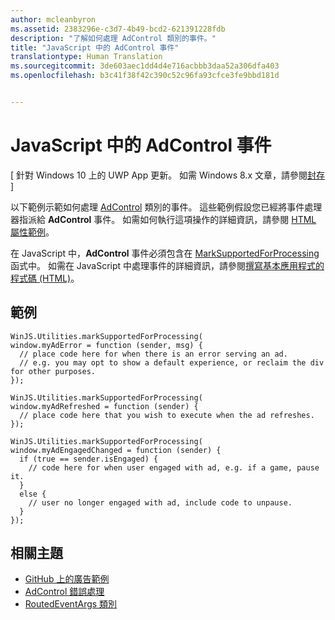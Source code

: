 ```yaml
---
author: mcleanbyron
ms.assetid: 2383296e-c3d7-4b49-bcd2-621391228fdb
description: "了解如何處理 AdControl 類別的事件。"
title: "JavaScript 中的 AdControl 事件"
translationtype: Human Translation
ms.sourcegitcommit: 3de603aec1dd4d4e716acbbb3daa52a306dfa403
ms.openlocfilehash: b3c41f38f42c390c52c96fa93cfce3fe9bbd181d


---
```


# JavaScript 中的 AdControl 事件


\[ 針對 Windows 10 上的 UWP App 更新。 如需 Windows 8.x 文章，請參閱[封存](http://go.microsoft.com/fwlink/p/?linkid=619132) \]

以下範例示範如何處理 [AdControl](https://msdn.microsoft.com/library/windows/apps/microsoft.advertising.winrt.ui.adcontrol.aspx) 類別的事件。 這些範例假設您已經將事件處理器指派給 **AdControl** 事件。 如需如何執行這項操作的詳細資訊，請參閱 [HTML 屬性範例](html-properties-example.md)。

在 JavaScript 中，**AdControl** 事件必須包含在 [MarkSupportedForProcessing](http://msdn.microsoft.com/library/windows/apps/Hh967819.aspx) 函式中。 如需在 JavaScript 中處理事件的詳細資訊，請參閱[撰寫基本應用程式的程式碼 (HTML)](https://msdn.microsoft.com/library/windows/apps/hh780660.aspx#adding-event-handlers)。

## 範例

``` syntax
WinJS.Utilities.markSupportedForProcessing(
window.myAdError = function (sender, msg) {
  // place code here for when there is an error serving an ad.
  // e.g. you may opt to show a default experience, or reclaim the div for other purposes.
});

WinJS.Utilities.markSupportedForProcessing(
window.myAdRefreshed = function (sender) {
  // place code here that you wish to execute when the ad refreshes.
});

WinJS.Utilities.markSupportedForProcessing(
window.myAdEngagedChanged = function (sender) {
  if (true == sender.isEngaged) {
    // code here for when user engaged with ad, e.g. if a game, pause it.
  }
  else {
    // user no longer engaged with ad, include code to unpause.
  }
});
```

## 相關主題

* [GitHub 上的廣告範例](http://aka.ms/githubads)
* [AdControl 錯誤處理](adcontrol-error-handling.md)
* [RoutedEventArgs 類別](http://msdn.microsoft.com/library/system.windows.routedeventargs.aspx)

 

 



<!--HONumber=Jul16_HO2-->


